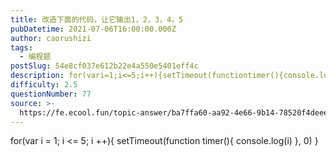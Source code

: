 ```yaml
---
title: 改造下面的代码，让它输出1，2，3，4，5
pubDatetime: 2021-07-06T16:00:00.000Z
author: caorushizi
tags:
  - 编程题
postSlug: 54e8cf037e612b22e4a550e5401eff4c
description: for(vari=1;i<=5;i++){setTimeout(functiontimer(){console.log(i)},0)}
difficulty: 2.5
questionNumber: 77
source: >-
  https://fe.ecool.fun/topic-answer/ba7ffa60-aa92-4e66-9b14-78520f4deeee?orderBy=updateTime&order=desc&tagId=26
---
```


for(var i = 1; i <= 5; i ++){ setTimeout(function timer(){ console.log(i) }, 0) }

